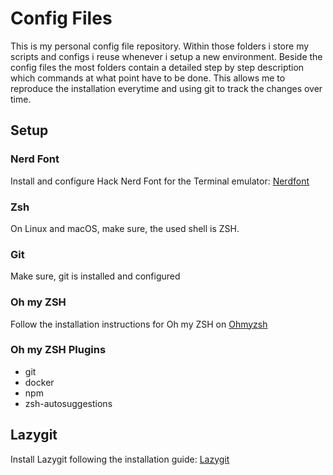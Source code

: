 # Config Files

This is my personal config file repository. Within those folders i store my scripts and configs i reuse whenever i setup a new environment. Beside the config files the most folders contain a detailed step by step description which commands at what point have to be done. This allows me to reproduce the installation everytime and using git to track the changes over time.
## Setup
### Nerd Font
Install and configure Hack Nerd Font for the Terminal emulator:
[Nerdfont](https://www.nerdfonts.com/)
### Zsh
On Linux and macOS, make sure, the used shell is ZSH.
### Git
Make sure, git is installed and configured
### Oh my ZSH
Follow the installation instructions for Oh my ZSH on
[Ohmyzsh](https://ohmyz.sh/#install)

### Oh my ZSH Plugins
- git
- docker
- npm
- zsh-autosuggestions

## Lazygit
Install Lazygit following the installation guide:
[Lazygit](https://github.com/jesseduffield/lazygit#installation)
